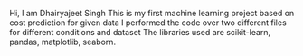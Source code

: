 Hi, I am Dhairyajeet Singh 
This is my first machine learning project based on cost prediction for given data
I performed the code over two different files for different conditions and dataset
The libraries used are scikit-learn, pandas, matplotlib, seaborn.
